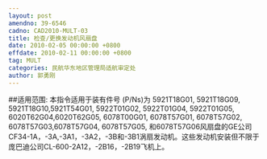 ```yaml
---
layout: post
amendno: 39-6546
cadno: CAD2010-MULT-03
title: 检查/更换发动机风扇盘
date: 2010-02-05 00:00:00 +0800
effdate: 2010-02-11 00:00:00 +0800
tag: MULT
categories: 民航华东地区管理局适航审定处
author: 郭勇刚
---
```


##适用范围:
本指令适用于装有件号 (P/Ns)为 5921T18G01, 5921T18G09, 5921T18G10,5921T54G01, 5922T01G02, 5922T01G04, 5922T01G05, 6020T62G04,6020T62G05, 6078T00G01, 6078T57G01, 6078T57G02, 6078T57G03,6078T57G04, 6078T57G05, 和6078T57G06风扇盘的GE公司CF34-1A，-3A,-3A1，-3A2，-3B和-3B1涡扇发动机。这些发动机安装但不限于庞巴迪公司CL-600-2A12，-2B16，-2B19飞机上。

